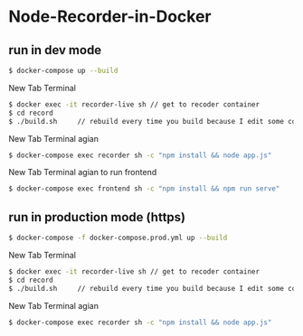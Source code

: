 # Node-Recorder-in-Docker

## run in dev mode
```sh
$ docker-compose up --build
```
New Tab Terminal
```sh
$ docker exec -it recorder-live sh // get to recoder container
$ cd record
$ ./build.sh     // rebuild every time you build because I edit some config in agora_node_recording.cpp
```
New Tab Terminal agian
```sh
$ docker-compose exec recorder sh -c "npm install && node app.js"
```
New Tab Terminal agian to run frontend
```sh
$ docker-compose exec frontend sh -c "npm install && npm run serve"
```


## run in production mode (https)
```sh
$ docker-compose -f docker-compose.prod.yml up --build
```
New Tab Terminal
```sh
$ docker exec -it recorder-live sh // get to recoder container
$ cd record
$ ./build.sh     // rebuild every time you build because I edit some config in agora_node_recording.cpp
```
New Tab Terminal agian
```sh
$ docker-compose exec recorder sh -c "npm install && node app.js"
```
